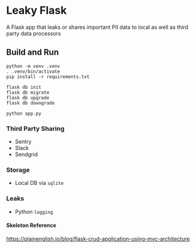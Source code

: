 # Leaky Flask

A Flask app that leaks or shares important PII data to local as well as third party data processors

## Build and Run

```
python -m venv .venv
. .venv/bin/activate
pip install -r requirements.txt

flask db init 
flask db migrate 
flask db upgrade 
flask db downgrade 

python app.py
```


### Third Party Sharing
 - Sentry
 - Slack
 - Sendgrid

### Storage
 - Local DB via `sqlite`

### Leaks
 - Python `logging`

#### Skeleton Reference
https://plainenglish.io/blog/flask-crud-application-using-mvc-architecture
